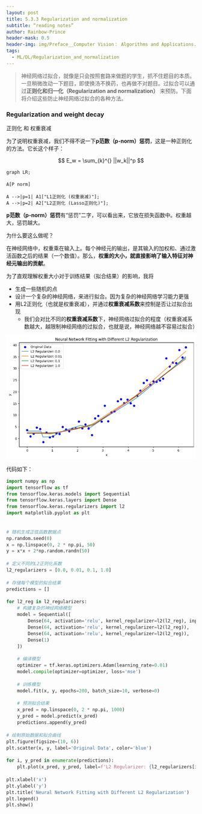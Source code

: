 ```yaml
---
layout: post
title: 5.3.3 Regularization and normalization
subtitle: “reading notes”
author: Rainbow-Prince
header-mask: 0.5
header-img: img/Preface__Computer Vision： Algorithms and Applications.png
tags:
  - ML/DL/Regularization_and_normalization
---
```

> 神经网络过拟合，就像是只会按照套路来做题的学生，抓不住题目的本质。一旦稍微改动一下题目，即使换汤不换药，也再做不对题目。过拟合可以通过**正则化和归一化（Regularization and normalization）** 来预防。下面将介绍这些防止神经网络过拟合的各种方法。

### Regularization and weight decay
正则化 和 权重衰减


为了说明权重衰减，我们不得不说一下**p范数（p-norm）惩罚**，这是一种正则化的方法。它长这个样子：

$$
E_w = \sum_{k}^{} ||w_k||^p
$$

```mermaid
graph LR;

A[P norm]

A -->|p=1| A1["L1正则化 (权重衰减)"];
A -->|p=2| A2["L2正则化 (Lasso正则化)"];
```


**p范数（p-norm）惩罚**有“惩罚”二字，可以看出来，它放在损失函数中。权重越大，惩罚越大。

为什么要这么做呢？

在神经网络中，权重乘在输入上。每个神经元的输出，是其输入的加权和、通过激活函数之后的结果（一个数值）。那么，**权重的大小，就直接影响了输入特征对神经元输出的贡献**。

为了直观理解权重大小对于训练结果（拟合结果）的影响，我将

- 生成一些随机的点
- 设计一个复杂的神经网络，来进行拟合。因为复杂的神经网络学习能力更强
- 用L2正则化（也就是权重衰减），并通过**权重衰减系数**来控制是否让过拟合出现
	- 我们会对比不同的**权重衰减系数**下，神经网络过拟合的程度（权重衰减系数越大，越限制神经网络的过拟合，也就是说，神经网络越不容易过拟合）


![](/img/in-post/Pasted%20image%2020250322213652.png)



代码如下：
```python
import numpy as np
import tensorflow as tf
from tensorflow.keras.models import Sequential
from tensorflow.keras.layers import Dense
from tensorflow.keras.regularizers import l2
import matplotlib.pyplot as plt


# 随机生成正弦函数数据点
np.random.seed(0)
x = np.linspace(0, 2 * np.pi, 50)
y = x*x + 2*np.random.randn(50)

# 定义不同的L2正则化系数
l2_regularizers = [0.0, 0.01, 0.1, 1.0]

# 存储每个模型的拟合结果
predictions = []

for l2_reg in l2_regularizers:
    # 构建复杂的神经网络模型
    model = Sequential([
        Dense(64, activation='relu', kernel_regularizer=l2(l2_reg), input_shape=(1,)),
        Dense(64, activation='relu', kernel_regularizer=l2(l2_reg)),
        Dense(64, activation='relu', kernel_regularizer=l2(l2_reg)),
        Dense(1)
    ])

    # 编译模型
    optimizer = tf.keras.optimizers.Adam(learning_rate=0.01)
    model.compile(optimizer=optimizer, loss='mse')

    # 训练模型
    model.fit(x, y, epochs=200, batch_size=10, verbose=0)

    # 预测拟合结果
    x_pred = np.linspace(0, 2 * np.pi, 1000)
    y_pred = model.predict(x_pred)
    predictions.append(y_pred)

# 绘制原始数据和拟合曲线
plt.figure(figsize=(10, 6))
plt.scatter(x, y, label='Original Data', color='blue')

for i, y_pred in enumerate(predictions):
    plt.plot(x_pred, y_pred, label=f'L2 Regularizer: {l2_regularizers[i]}')

plt.xlabel('x')
plt.ylabel('y')
plt.title('Neural Network Fitting with Different L2 Regularization')
plt.legend()
plt.show()
```

